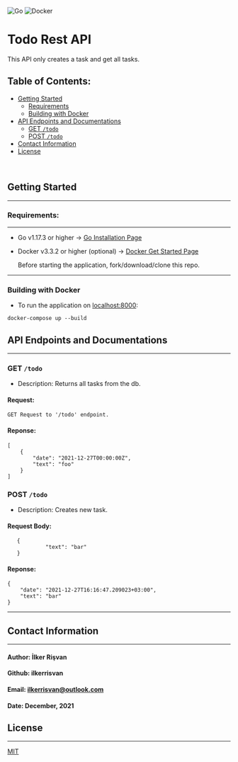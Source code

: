 ![Go](https://img.shields.io/badge/Go-1.17.3-f21170?style=flat-square&logo=docker&logoColor=white)
![Docker](https://img.shields.io/badge/Docker-3.3.2-f21170?style=flat-square&logo=docker&logoColor=white)

# Todo Rest API

This API only creates a task and get all tasks.

## Table of Contents:

- [Getting Started](#getting-started)
    - [Requirements](#requirements)
    - [Building with Docker](#with-docker)
- [API Endpoints and Documentations](#api-endpoints-and-documentations)
    - [GET `/todo`](#get-allkeyvaluepairs)
    - [POST `/todo`](#post-keyvaluepair)
- [Contact Information](#contact-information)
- [License](#license)

<br/>

## Getting Started

<hr/>

### Requirements:

<hr/>

- Go v1.17.3 or higher -> [Go Installation Page](https://go.dev/dl/)
- Docker v3.3.2 or higher (optional) -> [Docker Get Started Page](https://www.docker.com/get-started)
  <br/>

  Before starting the application, fork/download/clone this repo.

<hr/>

### Building with Docker

- To run the application on [localhost:8000](http://localhost:8000):

```
docker-compose up --build
```


## API Endpoints and Documentations

<hr/>

### GET `/todo`

- Description: Returns all tasks from the db.


#### Request:

```
GET Request to '/todo' endpoint. 
```


#### Reponse:

```
[
    {
        "date": "2021-12-27T00:00:00Z",
        "text": "foo"
    }
]
```




### POST `/todo`

- Description: Creates new task.

#### Request Body:

```
   {
            "text": "bar"
   }
```

#### Reponse:

```
{
    "date": "2021-12-27T16:16:47.209023+03:00",
    "text": "bar"
}
```
<hr/>





## Contact Information

<hr/>

#### Author: İlker Rişvan

#### Github: ilkerrisvan

#### Email: ilkerrisvan@outlook.com

#### Date: December, 2021

## License

<hr/>

[MIT](https://choosealicense.com/licenses/mit/)
